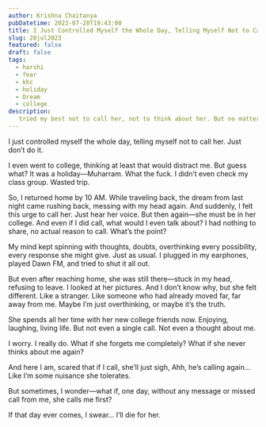 ```yaml
---
author: Krishna Chaitanya
pubDatetime: 2023-07-28T19:43:00
title: I Just Controlled Myself the Whole Day, Telling Myself Not to Call Her…
slug: 28jul2023
featured: false
draft: false
tags:
  - harshi
  - fear
  - khc
  - holiday
  - Dream
  - college
description:
   tried my best not to call her, not to think about her. But no matter what I do, she’s still in my mind. She never calls, never checks in—but what if, one day, she does? Would that change anything?
---
```

I just controlled myself the whole day, telling myself not to call her. Just don’t do it.

I even went to college, thinking at least that would distract me. But guess what? It was a holiday—Muharram. What the fuck. I didn’t even check my class group. Wasted trip.

So, I returned home by 10 AM. While traveling back, the dream from last night came rushing back, messing with my head again. And suddenly, I felt this urge to call her. Just hear her voice. But then again—she must be in her college. And even if I did call, what would I even talk about? I had nothing to share, no actual reason to call. What’s the point?

My mind kept spinning with thoughts, doubts, overthinking every possibility, every response she might give. Just as usual. I plugged in my earphones, played Dawn FM, and tried to shut it all out.

But even after reaching home, she was still there—stuck in my head, refusing to leave. I looked at her pictures. And I don’t know why, but she felt different. Like a stranger. Like someone who had already moved far, far away from me. Maybe I’m just overthinking, or maybe it’s the truth.

She spends all her time with her new college friends now. Enjoying, laughing, living life. But not even a single call. Not even a thought about me.

I worry. I really do. What if she forgets me completely? What if she never thinks about me again?

And here I am, scared that if I call, she’ll just sigh, Ahh, he’s calling again… Like I’m some nuisance she tolerates.

But sometimes, I wonder—what if, one day, without any message or missed call from me, she calls me first?

If that day ever comes, I swear… I’ll die for her.